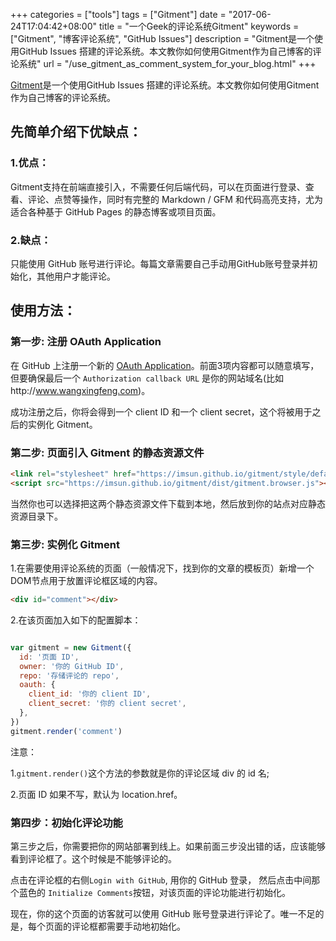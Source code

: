 +++
categories = ["tools"]
tags = ["Gitment"]
date = "2017-06-24T17:04:42+08:00"
title = "一个Geek的评论系统Gitment"
keywords = ["Gitment", "博客评论系统", "GitHub Issues"]
description = "Gitment是一个使用GitHub Issues 搭建的评论系统。本文教你如何使用Gitment作为自己博客的评论系统"
url = "/use_gitment_as_comment_system_for_your_blog.html"
+++

[Gitment](https://github.com/imsun/gitment)是一个使用GitHub Issues 搭建的评论系统。本文教你如何使用Gitment作为自己博客的评论系统。

## 先简单介绍下优缺点：

### 1.优点：

Gitment支持在前端直接引入，不需要任何后端代码，可以在页面进行登录、查看、评论、点赞等操作，同时有完整的 Markdown / GFM 和代码高亮支持，尤为适合各种基于 GitHub Pages 的静态博客或项目页面。

### 2.缺点：

只能使用 GitHub 账号进行评论。每篇文章需要自己手动用GitHub账号登录并初始化，其他用户才能评论。



## 使用方法：

### 第一步: 注册 OAuth Application

在 GitHub 上注册一个新的 [OAuth Application](https://github.com/settings/applications/new)。前面3项内容都可以随意填写，但要确保最后一个 `Authorization callback URL` 是你的网站域名(比如http://www.wangxingfeng.com)。

成功注册之后，你将会得到一个 client ID 和一个 client secret，这个将被用于之后的实例化 Gitment。


### 第二步: 页面引入 Gitment 的静态资源文件

```html
<link rel="stylesheet" href="https://imsun.github.io/gitment/style/default.css">
<script src="https://imsun.github.io/gitment/dist/gitment.browser.js"></script>
```
当然你也可以选择把这两个静态资源文件下载到本地，然后放到你的站点对应静态资源目录下。


### 第三步: 实例化 Gitment

1.在需要使用评论系统的页面（一般情况下，找到你的文章的模板页）新增一个DOM节点用于放置评论框区域的内容。

```html
<div id="comment"></div>
```

2.在该页面加入如下的配置脚本：

```javascript

var gitment = new Gitment({
  id: '页面 ID', 
  owner: '你的 GitHub ID',
  repo: '存储评论的 repo',
  oauth: {
    client_id: '你的 client ID',
    client_secret: '你的 client secret',
  },
})
gitment.render('comment')

```

注意：

1.`gitment.render()`这个方法的参数就是你的评论区域 div 的 id 名;

2.页面 ID 如果不写，默认为 location.href。


### 第四步：初始化评论功能

第三步之后，你需要把你的网站部署到线上。如果前面三步没出错的话，应该能够看到评论框了。这个时候是不能够评论的。

点击在评论框的右侧`Login with GitHub`, 用你的 GitHub 登录， 然后点击中间那个蓝色的 `Initialize Comments`按钮，对该页面的评论功能进行初始化。

现在，你的这个页面的访客就可以使用 GitHub 账号登录进行评论了。唯一不足的是，每个页面的评论框都需要手动地初始化。
